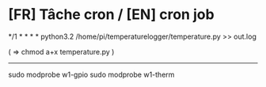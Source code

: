 [FR] Tâche cron / [EN] cron job
=================

*/1 * * * * python3.2 /home/pi/temperaturelogger/temperature.py >> out.log

( => chmod a+x temperature.py )

--------

sudo modprobe w1-gpio
sudo modprobe w1-therm